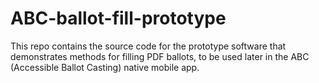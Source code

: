 # ABC-ballot-fill-prototype

This repo contains the source code for the prototype software that demonstrates methods for filling PDF ballots, to be used later in the ABC (Accessible Ballot Casting) native mobile app.
